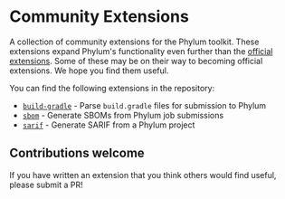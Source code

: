 # Community Extensions
A collection of community extensions for the Phylum toolkit. These extensions
expand Phylum's functionality even further than the [official extensions](https://github.com/phylum-dev/cli/tree/main/extensions).
Some of these may be on their way to becoming official extensions. We hope you
find them useful.

You can find the following extensions in the repository:

* [`build-gradle`](./build-gradle/README.md) - Parse `build.gradle` files for submission to Phylum
* [`sbom`](./sbom/README.md) - Generate SBOMs from Phylum job submissions
* [`sarif`](./sarif/README.md) - Generate SARIF from a Phylum project 

## Contributions welcome
If you have written an extension that you think others would find useful,
please submit a PR!
